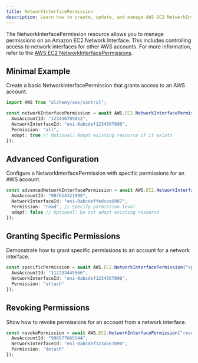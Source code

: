 ```yaml
---
title: NetworkInterfacePermission
description: Learn how to create, update, and manage AWS EC2 NetworkInterfacePermissions using Alchemy Cloud Control.
---
```


The NetworkInterfacePermission resource allows you to manage permissions on an Amazon EC2 Network Interface. This includes controlling access to network interfaces for other AWS accounts. For more information, refer to the [AWS EC2 NetworkInterfacePermissions](https://docs.aws.amazon.com/ec2/latest/userguide/).

## Minimal Example

Create a basic NetworkInterfacePermission that grants access to an AWS account.

```ts
import AWS from "alchemy/aws/control";

const networkInterfacePermission = await AWS.EC2.NetworkInterfacePermission("networkPermission", {
  AwsAccountId: "123456789012",
  NetworkInterfaceId: "eni-0abcdef1234567890",
  Permission: "all",
  adopt: true // Optional: Adopt existing resource if it exists
});
```

## Advanced Configuration

Configure a NetworkInterfacePermission with specific permissions for an AWS account.

```ts
const advancedNetworkInterfacePermission = await AWS.EC2.NetworkInterfacePermission("advancedNetworkPermission", {
  AwsAccountId: "987654321098",
  NetworkInterfaceId: "eni-0abcdeffedcba0987",
  Permission: "read", // Specify permission level
  adopt: false // Optional: Do not adopt existing resource
});
```

## Granting Specific Permissions

Demonstrate how to grant specific permissions to an account for a network interface.

```ts
const specificPermission = await AWS.EC2.NetworkInterfacePermission("specificPermission", {
  AwsAccountId: "112233445566",
  NetworkInterfaceId: "eni-0abcdef1234567890",
  Permission: "attach"
});
```

## Revoking Permissions

Show how to revoke permissions for an account from a network interface.

```ts
const revokePermission = await AWS.EC2.NetworkInterfacePermission("revokePermission", {
  AwsAccountId: "998877665544",
  NetworkInterfaceId: "eni-0abcdef1234567890",
  Permission: "detach"
});
```